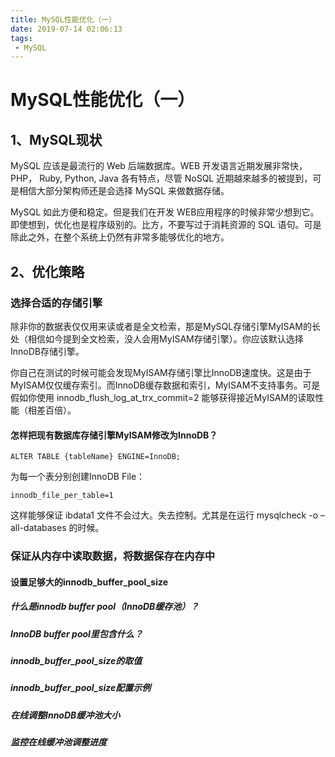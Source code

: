 ```yaml
---
title: MySQL性能优化（一）
date: 2019-07-14 02:06:13
tags:
 - MySQL
---
```


# MySQL性能优化（一）

## 1、MySQL现状

MySQL 应该是最流行的 Web 后端数据库。WEB 开发语言近期发展非常快，PHP， Ruby, Python, Java 各有特点，尽管 NoSQL 近期越來越多的被提到，可是相信大部分架构师还是会选择 MySQL 来做数据存储。

MySQL 如此方便和稳定。但是我们在开发 WEB应用程序的时候非常少想到它。即使想到，优化也是程序级别的。比方，不要写过于消耗资源的 SQL 语句。可是除此之外，在整个系统上仍然有非常多能够优化的地方。

## 2、优化策略

### 选择合适的存储引擎

除非你的数据表仅仅用来读或者是全文检索，那是MySQL存储引擎MyISAM的长处（相信如今提到全文检索，没人会用MyISAM存储引擎）。你应该默认选择InnoDB存储引擎。

你自己在测试的时候可能会发现MyISAM存储引擎比InnoDB速度快。这是由于MyISAM仅仅缓存索引。而InnoDB缓存数据和索引，MyISAM不支持事务。可是假如你使用 innodb_flush_log_at_trx_commit=2 能够获得接近MyISAM的读取性能（相差百倍）。

#### 怎样把现有数据库存储引擎MyISAM修改为InnoDB？

```mysql
ALTER TABLE {tableName} ENGINE=InnoDB;
```

为每一个表分别创建InnoDB File：

```mysql
innodb_file_per_table=1
```

这样能够保证 ibdata1 文件不会过大。失去控制。尤其是在运行 mysqlcheck -o –all-databases 的时候。

### 保证从内存中读取数据，将数据保存在内存中

#### 设置足够大的innodb_buffer_pool_size

##### 什么是innodb buffer pool（InnoDB缓存池）？

##### InnoDB buffer pool里包含什么？

##### innodb_buffer_pool_size的取值

##### innodb_buffer_pool_size配置示例

##### 在线调整InnoDB缓冲池大小

##### 监控在线缓冲池调整进度



